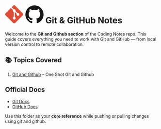 # ![Git Logo](../assets/git-logo.svg) ![GitHub Logo](../assets/github-logo.svg) Git & GitHub Notes

Welcome to the **Git and Github section** of the Coding Notes repo. This guide covers everything you need to work with Git and GitHub — from local version control to remote collaboration.

## 📚 Topics Covered

1. [Git and Github](./01_Git-and-Github.md) – One Shot Git and Github

## Official Docs

- [Git Docs](https://git-scm.com/doc)
- [GitHub Docs](https://docs.github.com/en)

Use this folder as your **core reference** while pushing or pulling changes using git and github.
